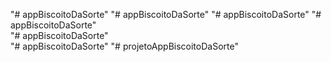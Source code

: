 "# appBiscoitoDaSorte" 
"# appBiscoitoDaSorte" 
"# appBiscoitoDaSorte" 
"# appBiscoitoDaSorte"  
"# appBiscoitoDaSorte"  
"# appBiscoitoDaSorte" 
"# projetoAppBiscoitoDaSorte" 
